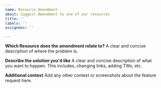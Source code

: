 ```yaml
---
name: Resource Amendment
about: Suggest Amendment to one of our resources
title: ''
labels: ''
assignees: ''

---
```


**Which Resource does the amendment relate to?**
A clear and concise description of where the problem is.

**Describe the solution you'd like**
A clear and concise description of what you want to happen. This includes, changing links, adding TWs, etc.

**Additional context**
Add any other context or screenshots about the feature request here.
